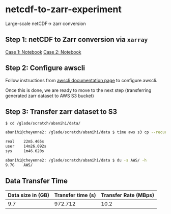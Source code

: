 # netcdf-to-zarr-experiment
Large-scale netCDF→ zarr conversion


## Step 1: netCDF to Zarr conversion via `xarray`

[Case 1: Notebook](notebooks/case-b.e11.BRCP85C5CNBDRD.ipynb)
[Case 2: Notebook](notebooks/case-b.e11.B20TRC5CNBDRD.ipynb)

## Step 2: Configure awscli

Follow instructions from [awscli documentation page](https://docs.aws.amazon.com/cli/latest/userguide/cli-chap-getting-started.html#cli-quick-configuration) to configure awscli. 

Once this is done, we are ready to move to the next step (transferring generated zarr dataset to AWS S3 bucket)

## Step 3: Transfer zarr dataset to S3

    $ cd /glade/scratch/abanihi/data/
  

```bash
abanihi@cheyenne2: /glade/scratch/abanihi/data $ time aws s3 cp --recursive AWS/ s3://zarr-test-bucket --quiet

real    22m5.465s
user    14m26.092s
sys     1m46.620s

abanihi@cheyenne2: /glade/scratch/abanihi/data $ du -s AWS/ -h
9.7G    AWS/
```



## Data Transfer Time

| Data size in (GB) | Transfer time (s)  | Transfer Rate (MBps) |
|-------------------|--------------------|----------------------|
| 9.7               | 972.712            | 10.2                 |


